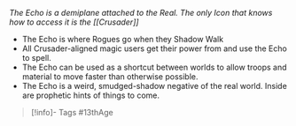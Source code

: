 *The Echo is a demiplane attached to the Real.  The only Icon that knows how to access it is the [[Crusader]]*

- The Echo is where Rogues go when they Shadow Walk
- All Crusader-aligned magic users get their power from and use the Echo to spell.
- The Echo can be used as a shortcut between worlds to allow troops and material to move faster than otherwise possible.
- The Echo is a weird, smudged-shadow negative of the real world.  Inside are prophetic hints of things to come.

> [!info]- Tags
> #13thAge 
> 